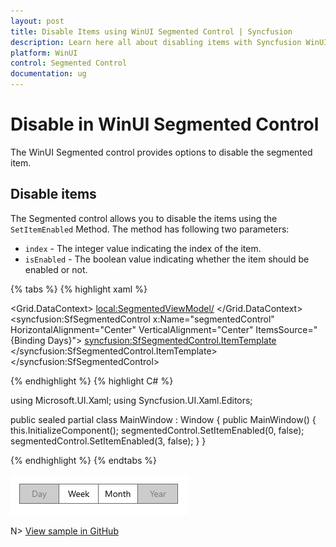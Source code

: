 ```yaml
---
layout: post
title: Disable Items using WinUI Segmented Control | Syncfusion
description: Learn here all about disabling items with Syncfusion WinUI Segmented Control (SfSegmentedControl), its elements, and more.
platform: WinUI
control: Segmented Control
documentation: ug
---
```


# Disable in WinUI Segmented Control

The WinUI Segmented control provides options to disable the segmented item.

## Disable items

The Segmented control allows you to disable the items using the `SetItemEnabled` Method. The method has following two parameters:

* `index` - The integer value indicating the index of the item.
* `isEnabled` - The boolean value indicating whether the item should be enabled or not.

{% tabs %}
{% highlight xaml %}

<Window
    x:Class="GettingStarted.MainWindow"
    xmlns="http://schemas.microsoft.com/winfx/2006/xaml/presentation"
    xmlns:x="http://schemas.microsoft.com/winfx/2006/xaml"
    xmlns:local="using:GettingStarted"
    xmlns:d="http://schemas.microsoft.com/expression/blend/2008"
    xmlns:mc="http://schemas.openxmlformats.org/markup-compatibility/2006" 
    xmlns:syncfusion="using:Syncfusion.UI.Xaml.Editors" 
    mc:Ignorable="d">
    <Grid x:Name="Root_Grid">
        <Grid.DataContext>
            <local:SegmentedViewModel/>
        </Grid.DataContext>
        <syncfusion:SfSegmentedControl x:Name="segmentedControl"
                                    HorizontalAlignment="Center"
                                    VerticalAlignment="Center"
                                    ItemsSource="{Binding Days}">
            <syncfusion:SfSegmentedControl.ItemTemplate>
                <DataTemplate>
                    <Grid>
                        <TextBlock Text="{Binding Name}"
                                   HorizontalAlignment="Center"
                                   VerticalAlignment="Center"/>
                    </Grid>
                </DataTemplate>
            </syncfusion:SfSegmentedControl.ItemTemplate>
        </syncfusion:SfSegmentedControl>
    </Grid>
</Window>

{% endhighlight %}
{% highlight C# %} 

using Microsoft.UI.Xaml;
using Syncfusion.UI.Xaml.Editors;

public sealed partial class MainWindow : Window
{
    public MainWindow()
    {
        this.InitializeComponent();
        segmentedControl.SetItemEnabled(0, false);
        segmentedControl.SetItemEnabled(3, false);
    }
}

{% endhighlight %}
{% endtabs %} 

![WinUI Segmented Control with disable](Disable_Images/winui-segmented-control-disable.png)

N> [View sample in GitHub](https://github.com/SyncfusionExamples/syncfusion-winui-segmentedcontrol-examples/tree/main/Samples/Disable-Items)

